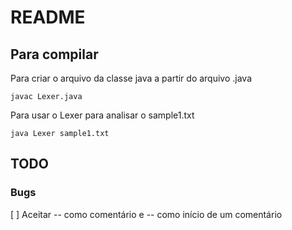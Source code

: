 # README

## Para compilar

Para criar o arquivo da classe java a partir do arquivo .java

```
javac Lexer.java
```

Para usar o Lexer para analisar o sample1.txt

```
java Lexer sample1.txt
```

## TODO

### Bugs

[ ] Aceitar -- como comentário e -- como início de um comentário
